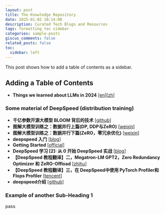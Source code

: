 ```yaml
---
layout: post
title: The Knowledge Repository
date: 2025-01-02 10:14:00
description: Curated Tech Blogs and Resources
tags: formatting toc sidebar
categories: sample-posts
giscus_comments: false
related_posts: false
toc:
  sidebar: left
---
```


This post shows how to add a table of contents as a sidebar.

## Adding a Table of Contents

- **Things we learned about LLMs in 2024** [[en](https://simonwillison.net/2024/Dec/31/llms-in-2024/#-agents-still-haven-t-really-happened-yet)][[zh](https://mp.weixin.qq.com/s/ac3E1roCv8uSVYVKZ84E1w)]

### Some material of DeepSpeed (distribution training)

- **千亿参数开源大模型 BLOOM 背后的技术** [[github](https://github.com/huggingface/blog/blob/main/zh/bloom-megatron-deepspeed.md)]
- **图解大模型训练之：数据并行上篇(DP, DDP与ZeRO)** [[weixin](https://mp.weixin.qq.com/s?__biz=Mzg2NjcwNjcxNQ==&mid=2247484836&idx=1&sn=fec96358148563af370ab488031aec04&chksm=ce47f1d0f93078c63ebab012216b5dadf679048d9266fad9b222e586ea6435ecd27ef44772e1&scene=21#wechat_redirect)]
- **图解大模型训练之：数据并行下篇(ZeRO，零冗余优化)** [[weixin](https://mp.weixin.qq.com/s?__biz=MzA4MjY4NTk0NQ==&mid=2247509646&idx=2&sn=64f11c3dc38a0c631acbfe46b7026a52&scene=21#wechat_redirect)]
- **deepspeed 入门** [[blog](https://note.iawen.com/note/llm/deepspeed)]
- **Getting Started** [[official](https://www.deepspeed.ai/getting-started/)]
- **DeepSpeed 学习 [2]: 从 0 开始 DeepSpeed 实战** [[blog](https://www.cnblogs.com/Last--Whisper/p/17939371#)]
- **【DeepSpeed 教程翻译】二，Megatron-LM GPT2，Zero Redundancy Optimizer 和 ZeRO-Offload** [[zhihu](https://zhuanlan.zhihu.com/p/636334367)]
- **【DeepSpeed 教程翻译】三，在 DeepSpeed中使用 PyTorch Profiler和Flops Profiler** [[tencent](https://cloud.tencent.com/developer/article/2314977)]
- **deepspeed介绍** [[github](https://github.com/wdndev/llm_interview_note/blob/main/04.%E5%88%86%E5%B8%83%E5%BC%8F%E8%AE%AD%E7%BB%83/deepspeed%E4%BB%8B%E7%BB%8D/deepspeed%E4%BB%8B%E7%BB%8D.md)]

### Example of another Sub-Heading 1

pass
